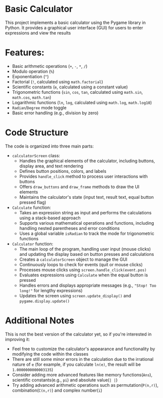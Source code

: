 # Basic Calculator
This project implements a basic calculator using the Pygame library in Python. It provides a graphical user interface (GUI) for users to enter expressions and view the results
# Features:
* Basic arithmetic operations (`+`, `-`, `*`, `/`)
* Modulo operation (`%`)
* Exponentiation (`^`)
* Factorial (`!`, calculated using `math.factorial`)
* Scientific constants (`e`, calculated using a constant value)
* Trigonometric functions (`sin`, `cos`, `tan`, calculated using `math.sin`, `math.cos`, `math.tan`)
* Logarithmic functions (`ln`, `log`, calculated using `math.log`, `math.log10`)
* `Radian`/`Degree` mode toggle
* Basic error handling (e.g., division by zero)
# Code Structure
The code is organized into three main parts:
* `calculatorScreen` class:
  + Handles the graphical elements of the calculator, including buttons, display area, and text rendering
  + Defines button positions, colors, and labels
  + Provides `handle_click` method to process user interactions with buttons
  + Offers `draw_buttons` and `draw_frame` methods to draw the UI elements
  + Maintains the calculator's state (input text, result text, equal button pressed flag)
* `Calculate` function:
  + Takes an expression string as input and performs the calculations using a stack-based approach
  + Supports various mathematical operations and functions, including handling nested parentheses and error conditions
  + Uses a global variable `isRadian` to track the mode for trigonometric functions
* `Calculator` function:
  + The main loop of the program, handling user input (mouse clicks) and updating the display based on button presses and calculations
  + Creates a `calculatorScreen` object to manage the GUI
  + Continuously loops to check for events (quit or mouse clicks)
  + Processes mouse clicks using `screen.handle_click(event.pos)`
  + Evaluates expressions using `Calculate` when the equal button is pressed
  + Handles errors and displays appropriate messages (e.g., `"Stop! Too long!"` for lengthy expressions)
  + Updates the screen using `screen.update_display()` and `pygame.display.update()`
# Additional Notes
This is not the best version of the calculator yet, so if you're interested in improving it:
* Feel free to customize the calculator's appearance and functionality by modifying the code within the classes
* There are still some minor errors in the calculation due to the irrational nature of `e` (for example, if you calculate `ln(e)`, the result will be `1.0000000000003135`)
* Consider adding more advanced features like memory functions(`Ans`), scientific constants(e.g., `pi`) and absolute value(`| |`)
* Try adding advanced arithmetic operations such as permutation(`P(n,r)`), combination(`C(n,r)`) and complex number(`i`)
